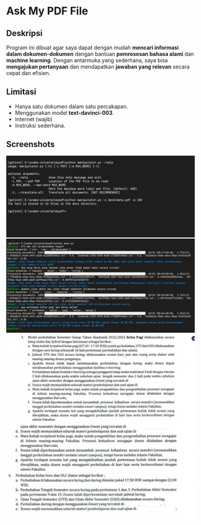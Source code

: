 # Ask My PDF File

## Deskripsi

Program ini dibuat agar saya dapat dengan mudah **mencari informasi dalam dokumen-dokumen** dengan bantuan **pemrosesan bahasa alami** dan **machine learning**. Dengan antarmuka yang sederhana, saya bisa **mengajukan pertanyaan** dan mendapatkan **jawaban yang relevan** secara cepat dan efisien.


## Limitasi

* Hanya satu dokumen dalam satu percakapan.
* Menggunakan model **text-davinci-003**.
* Internet (wajib)
* Instruksi sederhana.

## Screenshots

![manipulator.py](screenshoots/1.png)
![manipulator.py](screenshoots/2.png)
![manipulator.py](screenshoots/3.jpg)
![manipulator.py](screenshoots/4.png)
